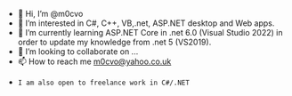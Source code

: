 - 👋 Hi, I’m @m0cvo
- 👀 I’m interested in C#, C++, VB,.net, ASP.NET desktop and Web apps.
- 🌱 I’m currently learning ASP.NET Core in .net 6.0 (Visual Studio 2022) in order to update my knowledge from .net 5 (VS2019).
- 💞️ I’m looking to collaborate on ...
- 📫 How to reach me m0cvo@yahoo.co.uk
-     I am also open to freelance work in C#/.NET 

<!---
m0cvo/m0cvo is a ✨ special ✨ repository because its `README.md` (this file) appears on your GitHub profile.
You can click the Preview link to take a look at your changes.
--->
